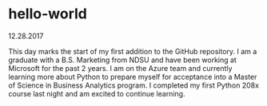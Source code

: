 # hello-world

12.28.2017 

This day marks the start of my first addition to the GitHub repository. I am a graduate with a B.S. Marketing from NDSU and have been working at Microsoft for the past 2 years. I am on the Azure team and currently learning more about Python to prepare myself for acceptance into a Master of Science in Business Analytics program. I completed my first Python 208x course last night and am excited to continue learning.
